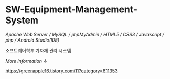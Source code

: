 # SW-Equipment-Management-System

*Apache Web Server  /  MySQL  /  phpMyAdmin  /  HTML5  /  CSS3  /  Javascript  /  php  /  Android Studio(IDE)*

소프트웨어학부 기자재 관리 시스템

*More Information ↓*

https://greenapple16.tistory.com/11?category=811353
